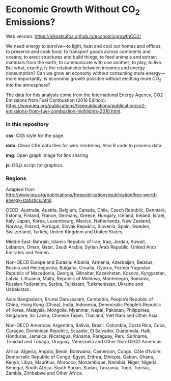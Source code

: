 # Economic Growth Without CO<sub>2</sub> Emissions? 

Web version: https://nikostsafos.github.io/economicgrowthCO2/

We need energy to survive&mdash;to light, heat and cool our homes and offices; to preserve and cook food; to transport goods across continents and oceans; to erect structures and build things; to feed animals and extract materials from the earth; to communicate with one another; to play; to live. But what, exactly, is the relationship between incomes and energy consumption? Can we grow an economy without consuming more energy&mdash;more importantly, is economic growth possible without emitting more CO<sub>2</sub> into the atmosphere?

The data for this analysis come from the International Energy Agency, CO2 Emissions from Fuel Combustion (2016 Edition): https://www.iea.org/publications/freepublications/publication/co2-emissions-from-fuel-combustion-highlights-2016.html. 

### In this repository

**css**: CSS style for the page. 

**data**: Clean CSV data files for web rendering. Also R code to process data.

**img**: Open graph image for link sharing

**js**: D3.js script for graphics. 

### Regions 

Adapted from http://www.iea.org/publications/freepublications/publication/key-world-energy-statistics.html.

OECD: Australia, Austria, Belgium, Canada, Chile, Czech Republic, Denmark, Estonia, Finland, France, Germany, Greece, Hungary, Iceland, Ireland, Israel, Italy, Japan, Korea, Luxembourg, Mexico, Netherlands, New Zealand, Norway, Poland, Portugal, Slovak Republic, Slovenia, Spain, Sweden, Switzerland, Turkey, United Kingdom and United States.

Middle East: Bahrain, Islamic Republic of Iran, Iraq, Jordan, Kuwait, Lebanon, Oman, Qatar, Saudi Arabia, Syrian Arab Republic, United Arab Emirates and Yemen.

Non-OECD Europe and Eurasia: Albania, Armenia, Azerbaijan, Belarus, Bosnia and Herzegovina, Bulgaria, Croatia, Cyprus, Former Yugoslav Republic of Macedonia, Georgia, Gibraltar, Kazakhstan, Kosovo, Kyrgyzstan, Latvia, Lithuania, Malta, Republic of Moldova, Montenegro, Romania, Russian Federation, Serbia, Tajikistan, Turkmenistan, Ukraine and Uzbekistan.

Asia: Bangladesh, Brunei Darussalam, Cambodia, People’s Republic of China, Hong Kong (China), India, Indonesia, Democratic People’s Republic of Korea, Malaysia, Mongolia, Myanmar, Nepal, Pakistan, Philippines, Singapore, Sri Lanka, Chinese Taipei, Thailand, Viet Nam and Other Asia.

Non-OECD Americas: Argentina, Bolivia, Brazil, Colombia, Costa Rica, Cuba, Curaçao, Dominican Republic, Ecuador, El Salvador, Guatemala, Haiti, Honduras, Jamaica, Nicaragua, Panama, Paraguay, Peru, Suriname, Trinidad and Tobago, Uruguay, Venezuela and Other Non-OECD Americas.

Africa: Algeria, Angola, Benin, Botswana, Cameroon, Congo, Côte d’Ivoire, Democratic Republic of Congo, Egypt, Eritrea, Ethiopia, Gabon, Ghana, Kenya, Libya, Mauritius, Morocco, Mozambique, Namibia, Niger, Nigeria, Senegal, South Africa, South Sudan, Sudan, Tanzania, Togo, Tunisia, Zambia, Zimbabwe and Other Africa.
